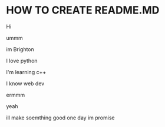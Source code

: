 # **HOW TO CREATE README.MD**
Hi

ummm

im Brighton

I love python

I'm learning c++

I know web dev

ermmm

yeah

ill make soemthing good one day im promise
